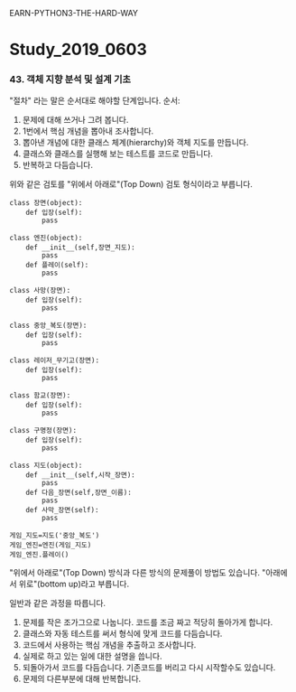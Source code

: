 EARN-PYTHON3-THE-HARD-WAY

# Study_2019_0603

### 43. 객체 지향 분석 및 설계 기초
"절차" 라는 말은 순서대로 해야할 단계입니다.
순서:
1. 문제에 대해 쓰거나 그려 봅니다.
2. 1번에서 핵심 개념을 뽑아내 조사합니다.
3. 뽑아낸 개념에 대한 클래스 체계(hierarchy)와 객체 지도를 만듭니다.
4. 클래스와 클래스를 실행해 보는 테스트를 코드로 만듭니다.
5. 반복하고 다듬습니다.

위와 같은 검토를 "위에서 아래로"(Top Down) 검토 형식이라고 부릅니다.

```
class 장면(object):
    def 입장(self):
        pass

class 엔진(object):
    def __init__(self,장면_지도):
        pass
    def 플레이(self):
        pass

class 사망(장면):
    def 입장(self):
        pass

class 중앙_복도(장면):
    def 입장(self):
        pass

class 레이저_무기고(장면):
    def 입장(self):
        pass

class 함교(장면):
    def 입장(self):
        pass

class 구명정(장면):
    def 입장(self):
        pass

class 지도(object):
    def __init__(self,시작_장면):
        pass
    def 다음_장면(self,장면_이름):
        pass
    def 사막_장면(self):
        pass

게임_지도=지도('중앙_복도')
게임_엔진=엔진(게임_지도)
게임_엔진.플레이()
```
"위에서 아래로"(Top Down) 방식과 다른 방식의 문제풀이 방법도 있습니다. "아래에서 위로"(bottom up)라고 부릅니다.

일반과 같은 과정을 따릅니다.
1. 문제를 작은 조가그으로 나눕니다. 코드를 조금 짜고 적당히 돌아가게 합니다.
2. 클래스와 자동 테스트를 써서 형식에 맞게 코드를 다듬습니다.
3. 코드에서 사용하는 핵심 개념을 추출하고 조사합니다.
4. 실제로 하고 있는 일에 대한 설명을 씁니다.
5. 되돌아가서 코드를 다듬습니다. 기존코드를 버리고 다시 시작할수도 있습니다.
6. 문제의 다른부분에 대해 반복합니다.
